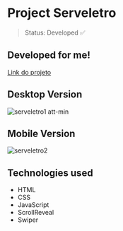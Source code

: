 # Project Serveletro

> Status: Developed ✅

## Developed for me!

<a href="https://milton1812.github.io/Serveletro/#home" target="_blank">Link do projeto<a> 

## Desktop Version
  ![serveletro1 att-min](https://user-images.githubusercontent.com/103965008/167922678-e1b12070-68a1-4846-a772-fd2b08a28b8b.gif)

## Mobile Version
  ![serveletro2](https://user-images.githubusercontent.com/103965008/167924389-3710ccda-11e6-4dab-9997-9a970fad0dc7.gif)
  
## Technologies used
  <ul>
    <li>HTML
    <li>CSS
    <li>JavaScript
    <li>ScrollReveal
    <li>Swiper
  <ul>
